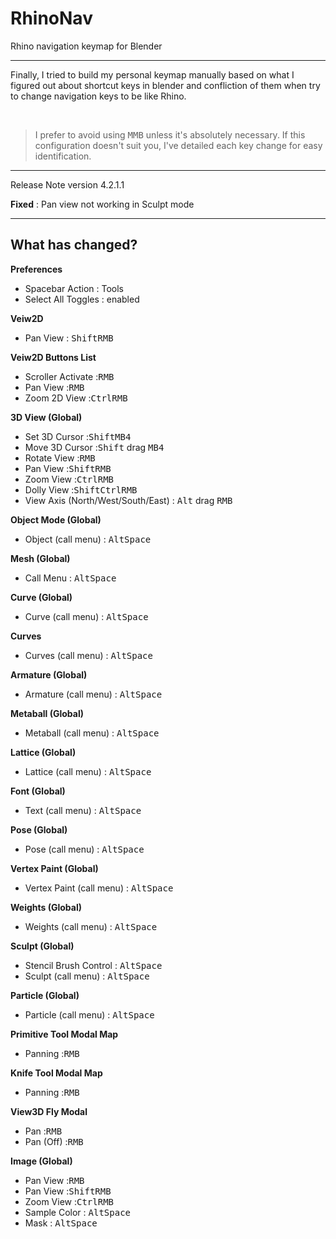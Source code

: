 # RhinoNav
Rhino navigation keymap for Blender

---

Finally, I tried to build my personal keymap manually based on what I figured out about shortcut keys in blender and confliction of them when try to change navigation keys to be like Rhino.

‌
>I prefer to avoid using <kbd>MMB</kbd> unless it's absolutely necessary. If this configuration doesn't suit you, I've detailed each key change for easy identification.

---

Release Note version 4.2.1.1

**Fixed** : Pan view not working in Sculpt mode


---


## What has changed?

**Preferences**
- Spacebar Action : Tools
- Select All Toggles : enabled

**Veiw2D**
- Pan View : <kbd>Shift</kbd><kbd>RMB</kbd>


**Veiw2D Buttons List**
- Scroller Activate :<kbd>RMB</kbd>
- Pan View :<kbd>RMB</kbd>
- Zoom 2D View :<kbd>Ctrl</kbd><kbd>RMB</kbd>

**3D View (Global)**
- Set 3D Cursor :<kbd>Shift</kbd><kbd>MB4</kbd>
- Move 3D Cursor :<kbd>Shift</kbd> drag <kbd>MB4</kbd>
- Rotate View :<kbd>RMB</kbd>
- Pan View :<kbd>Shift</kbd><kbd>RMB</kbd>
- Zoom View :<kbd>Ctrl</kbd><kbd>RMB</kbd>
- Dolly View :<kbd>Shift</kbd><kbd>Ctrl</kbd><kbd>RMB</kbd>
- View Axis (North/West/South/East) : <kbd>Alt</kbd> drag <kbd>RMB</kbd>

**Object Mode (Global)**
- Object (call menu) : <kbd>Alt</kbd><kbd>Space</kbd>

**Mesh (Global)**
- Call Menu : <kbd>Alt</kbd><kbd>Space</kbd>

**Curve (Global)**
- Curve (call menu) : <kbd>Alt</kbd><kbd>Space</kbd>

**Curves**
- Curves (call menu) : <kbd>Alt</kbd><kbd>Space</kbd>

**Armature (Global)**
- Armature (call menu) : <kbd>Alt</kbd><kbd>Space</kbd>

**Metaball (Global)**
- Metaball (call menu) : <kbd>Alt</kbd><kbd>Space</kbd>

**Lattice (Global)**
- Lattice (call menu) : <kbd>Alt</kbd><kbd>Space</kbd>

**Font (Global)**
- Text (call menu) : <kbd>Alt</kbd><kbd>Space</kbd>

**Pose (Global)**
- Pose (call menu) : <kbd>Alt</kbd><kbd>Space</kbd>

**Vertex Paint (Global)**
- Vertex Paint (call menu) : <kbd>Alt</kbd><kbd>Space</kbd>

**Weights (Global)**
- Weights (call menu) : <kbd>Alt</kbd><kbd>Space</kbd>

**Sculpt (Global)**
- Stencil Brush Control : <kbd>Alt</kbd><kbd>Space</kbd>
- Sculpt (call menu) : <kbd>Alt</kbd><kbd>Space</kbd>

**Particle (Global)**
- Particle (call menu) : <kbd>Alt</kbd><kbd>Space</kbd>

**Primitive Tool Modal Map**
- Panning :<kbd>RMB</kbd>

**Knife Tool Modal Map**
- Panning :<kbd>RMB</kbd>

**View3D Fly Modal**
- Pan :<kbd>RMB</kbd>
- Pan (Off) :<kbd>RMB</kbd>

**Image (Global)**
- Pan View :<kbd>RMB</kbd>
- Pan View :<kbd>Shift</kbd><kbd>RMB</kbd>
- Zoom View :<kbd>Ctrl</kbd><kbd>RMB</kbd>
- Sample Color : <kbd>Alt</kbd><kbd>Space</kbd>
- Mask : <kbd>Alt</kbd><kbd>Space</kbd>
